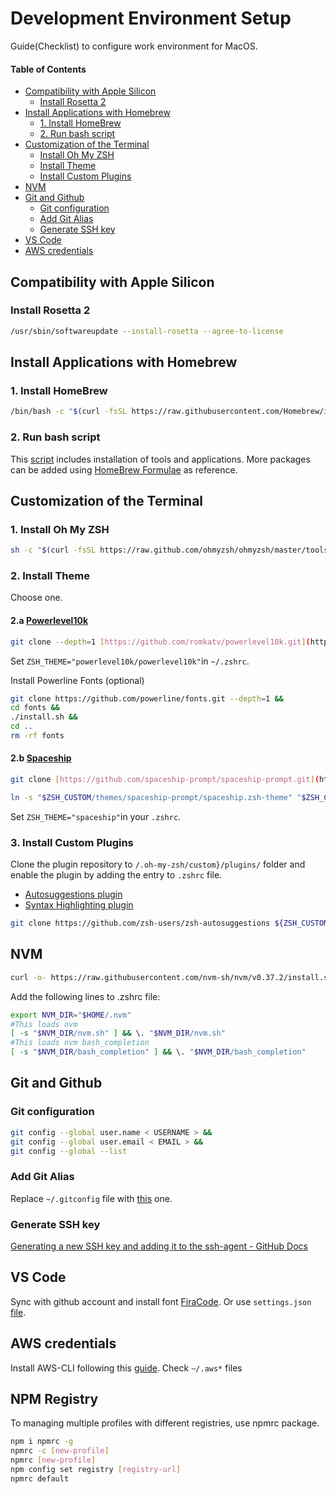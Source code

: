 # Development Environment Setup
Guide(Checklist) to configure work environment for MacOS.

#### Table of Contents
  - [Compatibility with Apple Silicon](#compatibility-with-apple-silicon)
    - [Install Rosetta 2](#install-rosetta-2)
  - [Install Applications with Homebrew](#install-applications-with-homebrew)
    - [1. Install HomeBrew](#1-install-homebrew)
    - [2. Run bash script](#2-run-bash-script)
  - [Customization of the Terminal](#customization-of-the-terminal)
    - [Install Oh My ZSH](#1-install-oh-my-zsh)
    - [Install Theme](#2-install-theme)
    - [Install Custom Plugins](#3-install-custom-plugins)
  - [NVM](#nvm)
  - [Git and Github](#git-and-github)
    - [Git configuration](#git-configuration)
    - [Add Git Alias](#add-git-alias)
    - [Generate SSH key](#generate-ssh-key)
  - [VS Code](#vs-code)
  - [AWS credentials](#aws-credentials)

## Compatibility with Apple Silicon
### Install Rosetta 2

```bash
/usr/sbin/softwareupdate --install-rosetta --agree-to-license
```
## Install Applications with Homebrew
### 1. Install HomeBrew

```bash
/bin/bash -c "$(curl -fsSL https://raw.githubusercontent.com/Homebrew/install/HEAD/install.sh)"
```
### 2. Run bash script
This [script](./brew-install.sh) includes installation of tools and applications. More packages can be added using [HomeBrew Formulae](https://formulae.brew.sh/) as reference.

## Customization of the Terminal
### 1. Install Oh My ZSH

```bash
sh -c "$(curl -fsSL https://raw.github.com/ohmyzsh/ohmyzsh/master/tools/install.sh)"
```
### 2. Install Theme
Choose one.

#### 2.a [Powerlevel10k](https://github.com/romkatv/powerlevel10k#oh-my-zsh)

```bash
git clone --depth=1 [https://github.com/romkatv/powerlevel10k.git](https://github.com/romkatv/powerlevel10k.git) ${ZSH_CUSTOM:-$HOME/.oh-my-zsh/custom}/themes/powerlevel10k
```

Set `ZSH_THEME="powerlevel10k/powerlevel10k"`in `~/.zshrc`.

Install Powerline Fonts (optional)

```bash
git clone https://github.com/powerline/fonts.git --depth=1 &&
cd fonts &&
./install.sh &&
cd ..
rm -rf fonts
```

#### 2.b [Spaceship](https://github.com/spaceship-prompt/spaceship-prompt#homebrew)

```bash
git clone [https://github.com/spaceship-prompt/spaceship-prompt.git](https://github.com/spaceship-prompt/spaceship-prompt.git) "$ZSH_CUSTOM/themes/spaceship-prompt" --depth=1
```

```bash
ln -s "$ZSH_CUSTOM/themes/spaceship-prompt/spaceship.zsh-theme" "$ZSH_CUSTOM/themes/spaceship.zsh-theme”
```

Set `ZSH_THEME="spaceship"`in your `.zshrc`.

### 3. Install Custom Plugins
Clone the plugin repository to `/.oh-my-zsh/custom}/plugins/` folder and enable the plugin by adding the entry to `.zshrc` file.
- [Autosuggestions plugin](https://github.com/zsh-users/zsh-autosuggestions)
- [Syntax Highlighting plugin](https://github.com/zsh-users/zsh-syntax-highlighting)
``` bash
git clone https://github.com/zsh-users/zsh-autosuggestions ${ZSH_CUSTOM:-~/.oh-my-zsh/custom}/plugins/zsh-autosuggestions
```

## NVM

```bash
curl -o- https://raw.githubusercontent.com/nvm-sh/nvm/v0.37.2/install.sh | bash
```

Add the following lines to .zshrc file:

```bash
export NVM_DIR="$HOME/.nvm"
#This loads nvm
[ -s "$NVM_DIR/nvm.sh" ] && \. "$NVM_DIR/nvm.sh"
#This loads nvm bash_completion
[ -s "$NVM_DIR/bash_completion" ] && \. "$NVM_DIR/bash_completion"
```

## Git and Github
### Git configuration

```bash
git config --global user.name < USERNAME > &&
git config --global user.email < EMAIL > &&
git config --global --list
```
### Add Git Alias
Replace `~/.gitconfig` file with [this](./.gitconfig) one.
### Generate SSH key
[Generating a new SSH key and adding it to the ssh-agent - GitHub Docs](https://docs.github.com/en/authentication/connecting-to-github-with-ssh/generating-a-new-ssh-key-and-adding-it-to-the-ssh-agent)

## VS Code
Sync with github account and install font [FiraCode](https://github.com/tonsky/FiraCode).
Or use `settings.json` [file](vscode/settings.json).

## AWS credentials
Install AWS-CLI following this [guide](https://docs.aws.amazon.com/cli/latest/userguide/getting-started-install.html).
Check `~/.aws*` files

## NPM Registry
To managing multiple profiles with different registries, use npmrc package.
```bash
npm i npmrc -g
npmrc -c [new-profile]
npmrc [new-profile] 
npm config set registry [registry-url]
npmrc default
```

